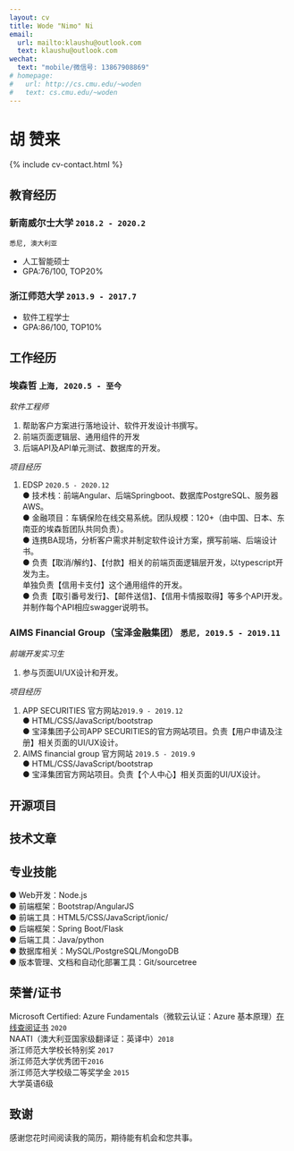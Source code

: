 ```yaml
---
layout: cv
title: Wode "Nimo" Ni
email:
  url: mailto:klaushu@outlook.com
  text: klaushu@outlook.com
wechat:
  text: "mobile/微信号: 13867908869"
# homepage:
#   url: http://cs.cmu.edu/~woden
#   text: cs.cmu.edu/~woden
---
```


# **胡** **赞来**

<!--
include contact information from the front matter
Supported arguments:
    - homepage: url, text
    - phone
    - email
-->

{% include cv-contact.html %}

## 教育经历

### **新南威尔士大学** `2018.2 - 2020.2`

```
悉尼, 澳大利亚
```

- 人工智能硕士
- GPA:76/100, TOP20%

### **浙江师范大学** `2013.9 - 2017.7`

- 软件工程学士
- GPA:86/100, TOP10%

## 工作经历

### **埃森哲** `上海, 2020.5 - 至今`

_软件工程师_<br>
1. 帮助客户方案进行落地设计、软件开发设计书撰写。
2. 前端页面逻辑层、通用组件的开发
2. 后端API及API单元测试、数据库的开发。


_项目经历_
1. EDSP `2020.5 - 2020.12`<br>
● 技术栈：前端Angular、后端Springboot、数据库PostgreSQL、服务器AWS。<br>
● 金融项目：车辆保险在线交易系统。团队规模：120+（由中国、日本、东南亚的埃森哲团队共同负责）。<br>
● 连携BA现场，分析客户需求并制定软件设计方案，撰写前端、后端设计书。<br>
● 负责【取消/解约】、【付款】相关的前端页面逻辑层开发，以typescript开发为主。<br>
单独负责【信用卡支付】这个通用组件的开发。<br>
● 负责【取引番号发行】、【邮件送信】、【信用卡情报取得】等多个API开发。<br>
并制作每个API相应swagger说明书。



### **AIMS Financial Group（宝泽金融集团）** `悉尼, 2019.5 - 2019.11`

_前端开发实习生_<br>
1. 参与页面UI/UX设计和开发。

_项目经历_
1. APP SECURITIES 官方网站`2019.9 - 2019.12`<br>
● HTML/CSS/JavaScript/bootstrap<br>
● 宝泽集团子公司APP SECURITIES的官方网站项目。负责【用户申请及注册】相关页面的UI/UX设计。
1. AIMS financial group 官方网站 `2019.5 - 2019.9`<br>
● HTML/CSS/JavaScript/bootstrap<br>
● 宝泽集团官方网站项目。负责【个人中心】相关页面的UI/UX设计。


## 开源项目

## 技术文章

## 专业技能
● Web开发：Node.js<br>
● 前端框架：Bootstrap/AngularJS<br>
● 前端工具：HTML5/CSS/JavaScript/ionic/<br>
● 后端框架：Spring Boot/Flask<br>
● 后端工具：Java/python<br>
● 数据库相关：MySQL/PostgreSQL/MongoDB<br>
● 版本管理、文档和自动化部署工具：Git/sourcetree<br>

## 荣誉/证书

Microsoft Certified: Azure Fundamentals（微软云认证：Azure 基本原理）[在线查阅证书](https://www.youracclaim.com/badges/bd5ad8cc-cbbc-4232-b40a-13cffd0a947b/public_url) `2020` <br>
NAATI（澳大利亚国家级翻译证：英译中）`2018` <br>
浙江师范大学校长特别奖 `2017` <br>
浙江师范大学优秀团干`2016` <br>
浙江师范大学校级二等奖学金 `2015` <br>
大学英语6级<br>
## 致谢
感谢您花时间阅读我的简历，期待能有机会和您共事。






<!-- ### Footer

Last updated: May 2013 -->
